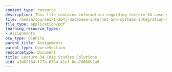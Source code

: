 ```yaml
---
content_type: resource
description: This file contains information regarding lecture 34 case study solutions.
file: /media/courses/1-264j-database-internet-and-systems-integration-technologies-fall-2013/a7d82164f27b676441ef0ea7d068b2a9_MIT1_264JF13_L34_case_sol.pdf
file_type: application/pdf
learning_resource_types:
- Assignments
ocw_type: OCWFile
parent_title: Assignments
parent_type: CourseSection
resourcetype: Document
title: Lecture 34 Case Studies Solutions
uid: a7d82164-f27b-6764-41ef-0ea7d068b2a9
---
```

